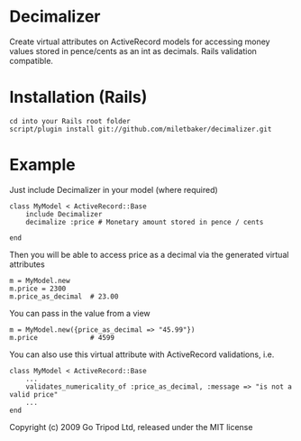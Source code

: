 Decimalizer
===========

Create virtual attributes on ActiveRecord models for accessing money values stored in pence/cents as an int as decimals. Rails validation compatible.

Installation (Rails)
====================

	cd into your Rails root folder
	script/plugin install git://github.com/miletbaker/decimalizer.git

Example
=======
Just include Decimalizer in your model (where required)

	class MyModel < ActiveRecord::Base
		include Decimalizer
		decimalize :price # Monetary amount stored in pence / cents
	
	end

Then you will be able to access price as a decimal via the generated virtual attributes

	m = MyModel.new
	m.price = 2300
	m.price_as_decimal	# 23.00
	
You can pass in the value from a view

	m = MyModel.new({price_as_decimal => "45.99"})
	m.price 			# 4599

You can also use this virtual attribute with ActiveRecord validations, i.e.

	class MyModel < ActiveRecord::Base
		...
		validates_numericality_of :price_as_decimal, :message => "is not a valid price"
		...
	end


Copyright (c) 2009 Go Tripod Ltd, released under the MIT license
